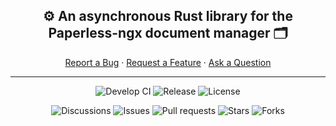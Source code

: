 <h2 align="center">⚙️ An asynchronous Rust library for the Paperless-ngx document manager 🗂️</h2>

<div align="center">
  <a href="https://github.com/boul2gom/paperless-rs/issues/new?assignees=&labels=bug&template=BUG_REPORT.md&title=bug%3A+">Report a Bug</a>
  ·
  <a href="https://github.com/boul2gom/paperless-rs/discussions/new?assignees=&labels=enhancement&title=feat%3A+">Request a Feature</a>
  ·
  <a href="https://github.com/boul2gom/paperless-rs/discussions/new?assignees=&labels=help%20wanted&title=ask%3A+">Ask a Question</a>
</div>

---

<p align="center">
  <img src="https://img.shields.io/github/actions/workflow/status/boul2gom/paperless-rs/ci-dev.yml?label=Develop%20CI&logo=Github" alt="Develop CI"/>
  <img src="https://img.shields.io/github/v/release/boul2gom/paperless-rs?label=Release&logo=Github" alt="Release"/>
  <img src="https://img.shields.io/github/license/boul2gom/paperless-rs?label=License&logo=Github" alt="License">
<p align="center">
  <img src="https://img.shields.io/github/discussions/boul2gom/paperless-rs?label=Discussions&logo=Github" alt="Discussions">
  <img src="https://img.shields.io/github/issues-raw/boul2gom/paperless-rs?label=Issues&logo=Github" alt="Issues">
  <img src="https://img.shields.io/github/issues-pr-raw/boul2gom/paperless-rs?label=Pull requests&logo=Github" alt="Pull requests">
  <img src="https://img.shields.io/github/stars/boul2gom/paperless-rs?label=Stars&logo=Github" alt="Stars">
  <img src="https://img.shields.io/github/forks/boul2gom/paperless-rs?label=Forks&logo=Github" alt="Forks">
</p>

